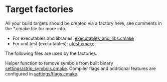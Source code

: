 
# Target factories

All your build targets should be created via a factory here, see comments in the *.cmake file for more info.

* For executables and libraries: [executables_and_libs.cmake](executable_and_lib.cmake)
* For unit test (executables): [utest.cmake](utest.cmake)

The following files are used by the factories.

Helper function to remove symbols from built binary [settings/strip_symbols.cmake](settings/strip_symbols.cmake).
Compiler flags and additional features are configured in [settings/flags.cmake](settings/flags.cmake).